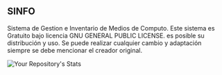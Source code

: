 SINFO
-------
Sistema de Gestion e Inventario de Medios de Computo.
Este sistema es Gratuito bajo licencia GNU GENERAL PUBLIC LICENSE. es posible su distribución y uso.
Se puede realizar cualquier cambio y adaptación siempre se debe mencionar el creador original.

![Your Repository's Stats](https://github-readme-stats.vercel.app/api/top-langs/?username=Your_GitHub_Username&theme=blue-green)
